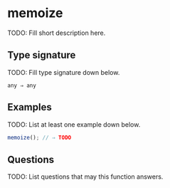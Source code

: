 # memoize

TODO: Fill short description here.

## Type signature

TODO: Fill type signature down below.

```
any ⇒ any
```

## Examples

TODO: List at least one example down below.

```javascript
memoize(); // ⇒ TODO
```

## Questions

TODO: List questions that may this function answers.
